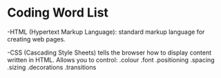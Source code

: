 # Coding Word List

-HTML (Hypertext Markup Language): standard markup language for creating web pages.

-CSS (Cascading Style Sheets) tells the browser how to display content written in HTML. Allows you to control:
    .colour
    .font
    .positioning
    .spacing
    .sizing
    .decorations
    .transitions
    
